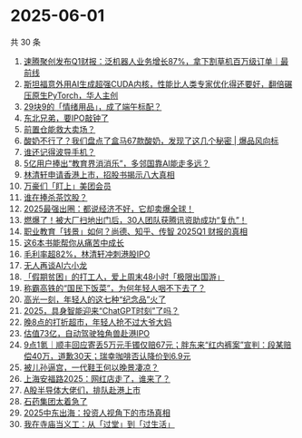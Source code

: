 # 2025-06-01

共 30 条

<!-- BEGIN 36KR -->
<!-- 最后更新时间 2025-06-01 10:31:14 +0800 -->
1. [速腾聚创发布Q1财报：泛机器人业务增长87%，拿下割草机百万级订单｜最前线](https://36kr.com/p/3315977960302857)
1. [斯坦福意外用AI生成超强CUDA内核，性能比人类专家优化得还要好，翻倍碾压原生PyTorch，华人主创](https://36kr.com/p/3315970366925056)
1. [29块9的「情绪用品」，成了端午标配？](https://36kr.com/p/3315816981309961)
1. [东北兄弟，要IPO敲钟了](https://36kr.com/p/3316163585812999)
1. [前置仓能救大卖场？](https://36kr.com/p/3315088606079238)
1. [酸奶不行了？我们盘点了盒马67款酸奶，发现了这几个秘密 | 爆品风向标](https://36kr.com/p/3315126333434370)
1. [谁还记得波导手机？](https://36kr.com/p/3315742565148933)
1. [5亿用户捧出“教育界消消乐”，多邻国靠AI能走多远？](https://36kr.com/p/3315173145323783)
1. [林清轩申请香港上市，招股书揭示八大真相](https://36kr.com/p/3315150281664774)
1. [万豪们「盯上」美团会员](https://36kr.com/p/3315283725707776)
1. [谁在捧杀茶饮股？](https://36kr.com/p/3306560771742214)
1. [2025最强出圈：都说经济不好，它却卖爆全球！](https://36kr.com/p/3315182721018117)
1. [燃爆了！被大厂扫地出门后，30人团队获腾讯资助成功“复仇”！](https://36kr.com/p/3315167169882630)
1. [职业教育「钱景」如何？尚德、知乎、传智 2025Q1 财报的真相](https://36kr.com/p/3312426768720904)
1. [这6本书能帮你从痛苦中成长](https://36kr.com/p/3286811187667843)
1. [毛利率超82%，林清轩冲刺港股IPO](https://36kr.com/p/3316293321681157)
1. [无人再谈AI六小龙](https://36kr.com/p/3316013463266566)
1. [「假期贫困」的打工人，爱上周末48小时「极限出国游」](https://36kr.com/p/3314797112960770)
1. [称霸高铁的“国民下饭菜”，为何年轻人咽不下去了？](https://36kr.com/p/3316070574287365)
1. [高光一刻，年轻人的这七种“纪念品”火了](https://36kr.com/p/3313070010967301)
1. [2025，具身智能迎来“ChatGPT时刻”了吗？](https://36kr.com/p/3315088372460040)
1. [晚8点的打折超市，年轻人抢不过大爷大妈](https://36kr.com/p/3314794802096137)
1. [估值73亿，自动驾驶独角兽赴港IPO](https://36kr.com/p/3315052499739907)
1. [9点1氪｜顺丰回应寄丢5万元手镯仅赔67元；胖东来“红内裤案”宣判：段某赔偿40万，道歉30天；瑞幸咖啡否认降价到6.9元](https://36kr.com/p/3315776548399362)
1. [被儿孙逼宫，一代鞋王何以晚景凄凉？](https://36kr.com/p/3315071359691264)
1. [上海安福路2025：网红店走了，谁来了？](https://36kr.com/p/3314584208140295)
1. [A股半导体大佬们，排队赴港上市](https://36kr.com/p/3306108558072325)
1. [石药集团太着急了](https://36kr.com/p/3315050915047938)
1. [2025中东出海：投资人视角下的市场真相](https://36kr.com/p/3309410891605511)
1. [我在寺庙当义工：从「过堂」到「过生活」](https://36kr.com/p/3313100032500744)
<!-- END 36KR -->